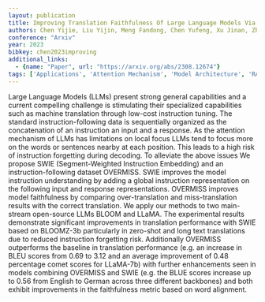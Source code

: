 ```yaml
---
layout: publication
title: Improving Translation Faithfulness Of Large Language Models Via Augmenting Instructions
authors: Chen Yijie, Liu Yijin, Meng Fandong, Chen Yufeng, Xu Jinan, Zhou Jie
conference: "Arxiv"
year: 2023
bibkey: chen2023improving
additional_links:
  - {name: "Paper", url: "https://arxiv.org/abs/2308.12674"}
tags: ['Applications', 'Attention Mechanism', 'Model Architecture', 'RAG', 'Reinforcement Learning', 'Transformer']
---
```

Large Language Models (LLMs) present strong general capabilities and a current compelling challenge is stimulating their specialized capabilities such as machine translation through low-cost instruction tuning. The standard instruction-following data is sequentially organized as the concatenation of an instruction an input and a response. As the attention mechanism of LLMs has limitations on local focus LLMs tend to focus more on the words or sentences nearby at each position. This leads to a high risk of instruction forgetting during decoding. To alleviate the above issues We propose SWIE (Segment-Weighted Instruction Embedding) and an instruction-following dataset OVERMISS. SWIE improves the model instruction understanding by adding a global instruction representation on the following input and response representations. OVERMISS improves model faithfulness by comparing over-translation and miss-translation results with the correct translation. We apply our methods to two main-stream open-source LLMs BLOOM and LLaMA. The experimental results demonstrate significant improvements in translation performance with SWIE based on BLOOMZ-3b particularly in zero-shot and long text translations due to reduced instruction forgetting risk. Additionally OVERMISS outperforms the baseline in translation performance (e.g. an increase in BLEU scores from 0.69 to 3.12 and an average improvement of 0.48 percentage comet scores for LLaMA-7b) with further enhancements seen in models combining OVERMISS and SWIE (e.g. the BLUE scores increase up to 0.56 from English to German across three different backbones) and both exhibit improvements in the faithfulness metric based on word alignment.
